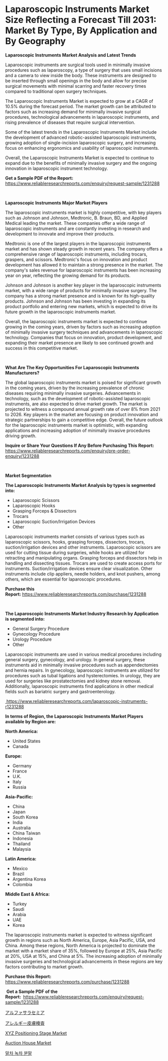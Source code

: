 <p><h1>Laparoscopic Instruments Market Size Reflecting a Forecast Till 2031: Market By Type, By Application and By Geography</h1></p><p><strong>Laparoscopic Instruments Market Analysis and Latest Trends</strong></p>
<p><p>Laparoscopic instruments are surgical tools used in minimally invasive procedures such as laparoscopy, a type of surgery that uses small incisions and a camera to view inside the body. These instruments are designed to be inserted through small openings in the body and allow for precise surgical movements with minimal scarring and faster recovery times compared to traditional open surgery techniques.</p><p>The Laparoscopic Instruments Market is expected to grow at a CAGR of 10.5% during the forecast period. The market growth can be attributed to factors such as increasing demand for minimally invasive surgical procedures, technological advancements in laparoscopic instruments, and rising prevalence of diseases that require surgical intervention.</p><p>Some of the latest trends in the Laparoscopic Instruments Market include the development of advanced robotic-assisted laparoscopic instruments, growing adoption of single-incision laparoscopic surgery, and increasing focus on enhancing ergonomics and usability of laparoscopic instruments.</p><p>Overall, the Laparoscopic Instruments Market is expected to continue to expand due to the benefits of minimally invasive surgery and the ongoing innovation in laparoscopic instrument technology.</p></p>
<p><strong>Get a Sample PDF of the Report:&nbsp;</strong> <a href="https://www.reliableresearchreports.com/enquiry/request-sample/1231288">https://www.reliableresearchreports.com/enquiry/request-sample/1231288</a></p>
<p>&nbsp;</p>
<p><strong>Laparoscopic Instruments Major Market Players</strong></p>
<p><p>The laparoscopic instruments market is highly competitive, with key players such as Johnson and Johnson, Medtronic, B. Braun, BD, and Applied Medical leading the market. These companies offer a wide range of laparoscopic instruments and are constantly investing in research and development to innovate and improve their products.</p><p>Medtronic is one of the largest players in the laparoscopic instruments market and has shown steady growth in recent years. The company offers a comprehensive range of laparoscopic instruments, including trocars, graspers, and scissors. Medtronic's focus on innovation and product development has allowed it to maintain a strong presence in the market. The company's sales revenue for laparoscopic instruments has been increasing year on year, reflecting the growing demand for its products.</p><p>Johnson and Johnson is another key player in the laparoscopic instruments market, with a wide range of products for minimally invasive surgery. The company has a strong market presence and is known for its high-quality products. Johnson and Johnson has been investing in expanding its product portfolio and entering new markets, which is expected to drive its future growth in the laparoscopic instruments market.</p><p>Overall, the laparoscopic instruments market is expected to continue growing in the coming years, driven by factors such as increasing adoption of minimally invasive surgery techniques and advancements in laparoscopic technology. Companies that focus on innovation, product development, and expanding their market presence are likely to see continued growth and success in this competitive market.</p></p>
<p>&nbsp;</p>
<p><strong>What Are The Key Opportunities For Laparoscopic Instruments Manufacturers?</strong></p>
<p><p>The global laparoscopic instruments market is poised for significant growth in the coming years, driven by the increasing prevalence of chronic diseases requiring minimally invasive surgeries. Advancements in technology, such as the development of robotic-assisted laparoscopic instruments, are also expected to drive market growth. The market is projected to witness a compound annual growth rate of over 8% from 2021 to 2026. Key players in the market are focusing on product innovation and strategic partnerships to gain a competitive edge. Overall, the future outlook for the laparoscopic instruments market is optimistic, with expanding applications and increasing adoption of minimally invasive procedures driving growth.</p></p>
<p><strong>Inquire or Share Your Questions If Any Before Purchasing This Report:</strong> <a href="https://www.reliableresearchreports.com/enquiry/pre-order-enquiry/1231288">https://www.reliableresearchreports.com/enquiry/pre-order-enquiry/1231288</a></p>
<p>&nbsp;</p>
<p><strong>Market Segmentation</strong></p>
<p><strong>The Laparoscopic Instruments Market Analysis by types is segmented into:</strong></p>
<p><ul><li>Laparoscopic Scissors</li><li>Laparoscopic Hooks</li><li>Grasping Forceps & Dissectors</li><li>Trocars</li><li>Laparoscopic Suction/Irrigation Devices</li><li>Other</li></ul></p>
<p><p>Laparoscopic instruments market consists of various types such as laparoscopic scissors, hooks, grasping forceps, dissectors, trocars, suction/irrigation devices and other instruments. Laparoscopic scissors are used for cutting tissue during surgeries, while hooks are utilized for retracting and manipulating organs. Grasping forceps and dissectors help in handling and dissecting tissues. Trocars are used to create access ports for instruments. Suction/irrigation devices ensure clear visualization. Other instruments include clip appliers, needle holders, and knot pushers, among others, which are essential for laparoscopic procedures.</p></p>
<p><strong>Purchase this Report:&nbsp;</strong><a href="https://www.reliableresearchreports.com/purchase/1231288">https://www.reliableresearchreports.com/purchase/1231288</a></p>
<p>&nbsp;</p>
<p><strong>The Laparoscopic Instruments Market Industry Research by Application is segmented into:</strong></p>
<p><ul><li>General Surgery Procedure</li><li>Gynecology Procedure</li><li>Urology Procedure</li><li>Other</li></ul></p>
<p><p>Laparoscopic instruments are used in various medical procedures including general surgery, gynecology, and urology. In general surgery, these instruments aid in minimally invasive procedures such as appendectomies and hernia repairs. In gynecology, laparoscopic instruments are utilized for procedures such as tubal ligations and hysterectomies. In urology, they are used for surgeries like prostatectomies and kidney stone removal. Additionally, laparoscopic instruments find applications in other medical fields such as bariatric surgery and gastroenterology.</p></p>
<p><a href="https://www.reliableresearchreports.com/laparoscopic-instruments-r1231288">&nbsp;https://www.reliableresearchreports.com/laparoscopic-instruments-r1231288</a></p>
<p><strong>In terms of Region, the Laparoscopic Instruments Market Players available by Region are:</strong></p>
<p>
    <p> <strong> North America: </strong>
        <ul>
            <li>United States</li>
            <li>Canada</li>
        </ul>
        </p> 
    <p> <strong> Europe: </strong>
        <ul>
            <li>Germany</li>
            <li>France</li>
            <li>U.K.</li>
            <li>Italy</li>
            <li>Russia</li>
        </ul>
        </p> 
    <p> <strong> Asia-Pacific: </strong>
        <ul>
            <li>China</li>
            <li>Japan</li>
            <li>South Korea</li>
            <li>India</li>
            <li>Australia</li>
            <li>China Taiwan</li>
            <li>Indonesia</li>
            <li>Thailand</li>
            <li>Malaysia</li>
        </ul>
        </p> 
    <p> <strong> Latin America: </strong>
        <ul>
            <li>Mexico</li>
            <li>Brazil</li>
            <li>Argentina Korea</li>
            <li>Colombia</li>
        </ul>
        </p> 
    <p> <strong> Middle East & Africa: </strong>
        <ul>
            <li>Turkey</li>
            <li>Saudi</li>
            <li>Arabia</li>
            <li>UAE</li>
            <li>Korea</li>
        </ul>
    </p>
    </p>
<p><p>The laparoscopic instruments market is expected to witness significant growth in regions such as North America, Europe, Asia Pacific, USA, and China. Among these regions, North America is projected to dominate the market with a market share of 35%, followed by Europe at 25%, Asia Pacific at 20%, USA at 15%, and China at 5%. The increasing adoption of minimally invasive surgeries and technological advancements in these regions are key factors contributing to market growth.</p></p>
<p><strong>Purchase this Report: </strong><a href="https://www.reliableresearchreports.com/purchase/1231288">https://www.reliableresearchreports.com/purchase/1231288</a></p>
<p>&nbsp;<strong>Get a Sample PDF of the Report:&nbsp;&nbsp;</strong><a href="https://www.reliableresearchreports.com/enquiry/request-sample/1231288">https://www.reliableresearchreports.com/enquiry/request-sample/1231288</a></p>
<p><strong></strong></p>
<p><p><a href="https://github.com/hwbcz413288296/Market-Research-Report-List-1/blob/main/343884038508.md">アルファサラセミア</a></p><p><a href="https://github.com/efcvopdgkdx128/Market-Research-Report-List-1/blob/main/128060138507.md">アレルギー皮膚検査</a></p><p><a href="https://github.com/RickHolmes3/Market-Research-Report-List-4/blob/main/xyz-positioning-stage-market.md">XYZ Positioning Stage Market</a></p><p><a href="https://spotless-saver-8fd.notion.site/Auction-House-Market-Exploring-Market-Share-Market-Trends-and-Future-Growth-1eeeb0e6783347a5833219f2731ea107">Auction House Market</a></p><p><a href="https://github.com/hook46569/Market-Research-Report-List-1/blob/main/161754335294.md">말차 녹차 분말</a></p></p>